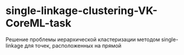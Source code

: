 # single-linkage-clustering-VK-CoreML-task
Решение проблемы иерархической кластеризации методом single-linkage для точек, расположенных на прямой

